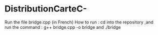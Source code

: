 # DistributionCarteC-
Run the file bridge.cpp (in French)
How to run : 
cd into the repository
,and run the command :
 g++ bridge.cpp -o bridge and
./bridge
